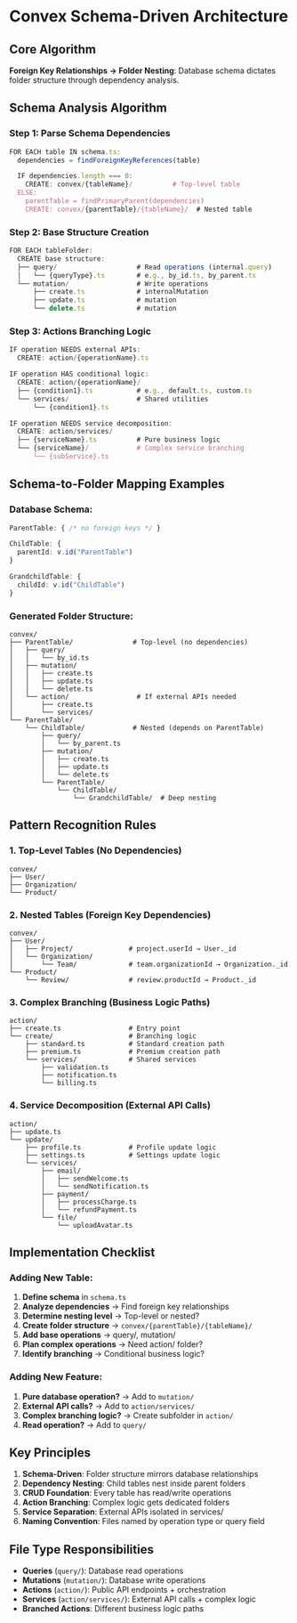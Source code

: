 # Convex Schema-Driven Architecture

## Core Algorithm
**Foreign Key Relationships → Folder Nesting**: Database schema dictates folder structure through dependency analysis.

## Schema Analysis Algorithm

### Step 1: Parse Schema Dependencies
```typescript
FOR EACH table IN schema.ts:
  dependencies = findForeignKeyReferences(table)

  IF dependencies.length === 0:
    CREATE: convex/{tableName}/          # Top-level table
  ELSE:
    parentTable = findPrimaryParent(dependencies)
    CREATE: convex/{parentTable}/{tableName}/  # Nested table
```

### Step 2: Base Structure Creation
```typescript
FOR EACH tableFolder:
  CREATE base structure:
  ├── query/                    # Read operations (internal.query)
  │   └── {queryType}.ts        # e.g., by_id.ts, by_parent.ts
  └── mutation/                 # Write operations
      ├── create.ts             # internalMutation
      ├── update.ts             # mutation
      └── delete.ts             # mutation
```

### Step 3: Actions Branching Logic
```typescript
IF operation NEEDS external APIs:
  CREATE: action/{operationName}.ts

IF operation HAS conditional logic:
  CREATE: action/{operationName}/
  ├── {condition1}.ts           # e.g., default.ts, custom.ts
  └── services/                 # Shared utilities
      └── {condition1}.ts

IF operation NEEDS service decomposition:
  CREATE: action/services/
  ├── {serviceName}.ts          # Pure business logic
  └── {serviceName}/            # Complex service branching
      └── {subService}.ts
```

## Schema-to-Folder Mapping Examples

### Database Schema:
```typescript
ParentTable: { /* no foreign keys */ }

ChildTable: {
  parentId: v.id("ParentTable")
}

GrandchildTable: {
  childId: v.id("ChildTable")
}
```

### Generated Folder Structure:
```
convex/
├── ParentTable/               # Top-level (no dependencies)
│   ├── query/
│   │   └── by_id.ts
│   ├── mutation/
│   │   ├── create.ts
│   │   ├── update.ts
│   │   └── delete.ts
│   └── action/                 # If external APIs needed
│       ├── create.ts
│       └── services/
└── ParentTable/
    └── ChildTable/            # Nested (depends on ParentTable)
        ├── query/
        │   └── by_parent.ts
        ├── mutation/
        │   ├── create.ts
        │   ├── update.ts
        │   └── delete.ts
        └── ParentTable/
            └── ChildTable/
                └── GrandchildTable/  # Deep nesting
```

## Pattern Recognition Rules

### 1. **Top-Level Tables** (No Dependencies)
```
convex/
├── User/
├── Organization/
└── Product/
```

### 2. **Nested Tables** (Foreign Key Dependencies)
```
convex/
├── User/
│   ├── Project/              # project.userId → User._id
│   └── Organization/
│       └── Team/             # team.organizationId → Organization._id
└── Product/
    └── Review/               # review.productId → Product._id
```

### 3. **Complex Branching** (Business Logic Paths)
```
action/
├── create.ts                 # Entry point
└── create/                   # Branching logic
    ├── standard.ts           # Standard creation path
    ├── premium.ts            # Premium creation path
    └── services/             # Shared services
        ├── validation.ts
        ├── notification.ts
        └── billing.ts
```

### 4. **Service Decomposition** (External API Calls)
```
action/
├── update.ts
└── update/
    ├── profile.ts            # Profile update logic
    ├── settings.ts           # Settings update logic
    └── services/
        ├── email/
        │   ├── sendWelcome.ts
        │   └── sendNotification.ts
        ├── payment/
        │   ├── processCharge.ts
        │   └── refundPayment.ts
        └── file/
            └── uploadAvatar.ts
```

## Implementation Checklist

### Adding New Table:
1. **Define schema** in `schema.ts`
2. **Analyze dependencies** → Find foreign key relationships
3. **Determine nesting level** → Top-level or nested?
4. **Create folder structure** → `convex/{parentTable}/{tableName}/`
5. **Add base operations** → query/, mutation/
6. **Plan complex operations** → Need action/ folder?
7. **Identify branching** → Conditional business logic?

### Adding New Feature:
1. **Pure database operation?** → Add to `mutation/`
2. **External API calls?** → Add to `action/services/`
3. **Complex branching logic?** → Create subfolder in `action/`
4. **Read operation?** → Add to `query/`

## Key Principles

1. **Schema-Driven**: Folder structure mirrors database relationships
2. **Dependency Nesting**: Child tables nest inside parent folders
3. **CRUD Foundation**: Every table has read/write operations
4. **Action Branching**: Complex logic gets dedicated folders
5. **Service Separation**: External APIs isolated in services/
6. **Naming Convention**: Files named by operation type or query field

## File Type Responsibilities

- **Queries** (`query/`): Database read operations
- **Mutations** (`mutation/`): Database write operations
- **Actions** (`action/`): Public API endpoints + orchestration
- **Services** (`action/services/`): External API calls + complex logic
- **Branched Actions**: Different business logic paths